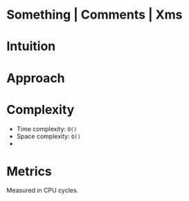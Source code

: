 # Something | Comments | Xms

# Intuition

# Approach

# Complexity

- Time complexity: `O()`
- Space complexity: `O()`
- 
# Metrics

Measured in CPU cycles.


